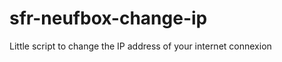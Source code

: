 sfr-neufbox-change-ip
=====================

Little script to change the IP address of your internet connexion
